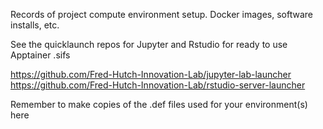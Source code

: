 Records of project compute environment setup. Docker images, software installs, etc. 

See the quicklaunch repos for Jupyter and Rstudio for ready to use Apptainer .sifs

https://github.com/Fred-Hutch-Innovation-Lab/jupyter-lab-launcher
https://github.com/Fred-Hutch-Innovation-Lab/rstudio-server-launcher

Remember to make copies of the .def files used for your environment(s) here